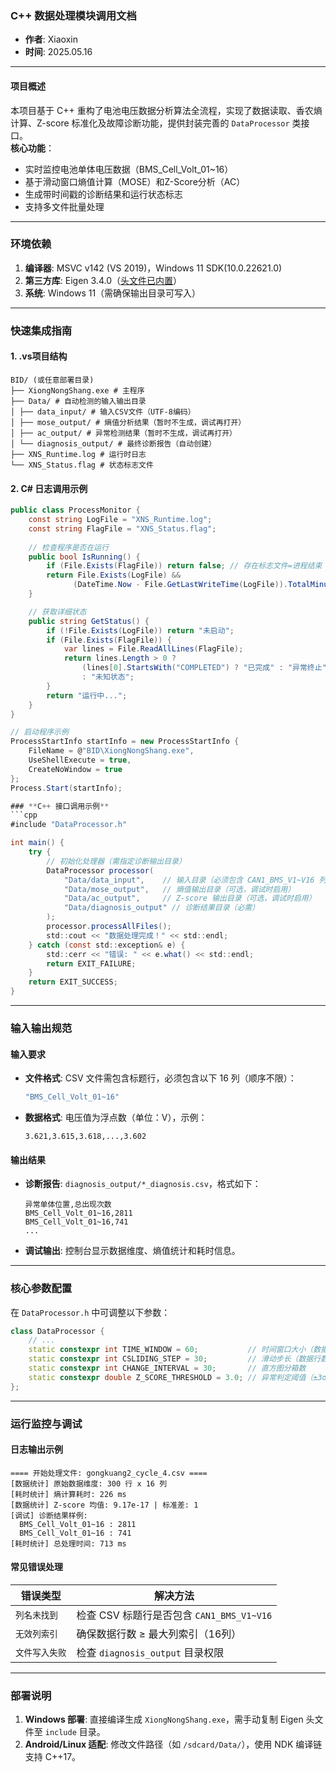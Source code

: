 ### **C++ 数据处理模块调用文档**
- **作者**: Xiaoxin  
- **时间**: 2025.05.16  

---

#### **项目概述**  
本项目基于 C++ 重构了电池电压数据分析算法全流程，实现了数据读取、香农熵计算、Z-score 标准化及故障诊断功能，提供封装完善的 `DataProcessor` 类接口。  
**核心功能**：  
- 实时监控电池单体电压数据（BMS_Cell_Volt_01~16）
- 基于滑动窗口熵值计算（MOSE）和Z-Score分析（AC）
- 生成带时间戳的诊断结果和运行状态标志
- 支持多文件批量处理

---

### **环境依赖**  
1. **编译器**: MSVC v142 (VS 2019)，Windows 11 SDK(10.0.22621.0)  
2. **第三方库**: Eigen 3.4.0（[头文件已内置](include/eigen-3.4.0)）  
3. **系统**: Windows 11（需确保输出目录可写入）  

---

### **快速集成指南**  
#### **1. .vs项目结构**  
```  
BID/ (或任意部署目录)
├── XiongNongShang.exe # 主程序
├── Data/ # 自动检测的输入输出目录
│ ├── data_input/ # 输入CSV文件（UTF-8编码）
│ ├── mose_output/ # 熵值分析结果（暂时不生成，调试再打开）
│ ├── ac_output/ # 异常检测结果（暂时不生成，调试再打开）
│ └── diagnosis_output/ # 最终诊断报告（自动创建）
├── XNS_Runtime.log # 运行时日志
└── XNS_Status.flag # 状态标志文件 
```  

#### **2. C# 日志调用示例**  
```csharp
public class ProcessMonitor {
    const string LogFile = "XNS_Runtime.log";
    const string FlagFile = "XNS_Status.flag";
    
    // 检查程序是否在运行
    public bool IsRunning() {
        if (File.Exists(FlagFile)) return false; // 存在标志文件=进程结束
        return File.Exists(LogFile) && 
              (DateTime.Now - File.GetLastWriteTime(LogFile)).TotalMinutes < 5;
    }

    // 获取详细状态
    public string GetStatus() {
        if (!File.Exists(LogFile)) return "未启动";
        if (File.Exists(FlagFile)) {
            var lines = File.ReadAllLines(FlagFile);
            return lines.Length > 0 ? 
                (lines[0].StartsWith("COMPLETED") ? "已完成" : "异常终止") 
                : "未知状态";
        }
        return "运行中...";
    }
}

// 启动程序示例
ProcessStartInfo startInfo = new ProcessStartInfo {
    FileName = @"BID\XiongNongShang.exe",
    UseShellExecute = true,
    CreateNoWindow = true
};
Process.Start(startInfo);

### **C++ 接口调用示例**  
```cpp  
#include "DataProcessor.h"  

int main() {  
    try {  
        // 初始化处理器（需指定诊断输出目录）  
        DataProcessor processor(  
            "Data/data_input",    // 输入目录（必须包含 CAN1_BMS_V1~V16 列）  
            "Data/mose_output",   // 熵值输出目录（可选，调试时启用）  
            "Data/ac_output",     // Z-score 输出目录（可选，调试时启用）  
            "Data/diagnosis_output" // 诊断结果目录（必需）  
        );  
        processor.processAllFiles();  
        std::cout << "数据处理完成！" << std::endl;  
    } catch (const std::exception& e) {  
        std::cerr << "错误: " << e.what() << std::endl;  
        return EXIT_FAILURE;  
    }  
    return EXIT_SUCCESS;  
}  
```  

---

### **输入输出规范**  
#### **输入要求**  
- **文件格式**: CSV 文件需包含标题行，必须包含以下 16 列（顺序不限）：  
  ```cpp  
  "BMS_Cell_Volt_01~16"  
  ```  
- **数据格式**: 电压值为浮点数（单位：V），示例：  
  ```csv  
  3.621,3.615,3.618,...,3.602  
  ```  

#### **输出结果**  
- **诊断报告**: `diagnosis_output/*_diagnosis.csv`，格式如下：  
  ```csv  
  异常单体位置,总出现次数  
  BMS_Cell_Volt_01~16,2811  
  BMS_Cell_Volt_01~16,741  
  ...  
  ```  
- **调试输出**: 控制台显示数据维度、熵值统计和耗时信息。  

---

### **核心参数配置**  
在 `DataProcessor.h` 中可调整以下参数：  
```cpp  
class DataProcessor {  
    // ...  
    static constexpr int TIME_WINDOW = 60;           // 时间窗口大小（数据行数，默认60秒）  
    static constexpr int CSLIDING_STEP = 30;         // 滑动步长（数据行数，默认30秒）  
    static constexpr int CHANGE_INTERVAL = 30;       // 直方图分箱数  
    static constexpr double Z_SCORE_THRESHOLD = 3.0; // 异常判定阈值（±3σ）  
};  
```  

---

### **运行监控与调试**  
#### **日志输出示例**  
```log  
==== 开始处理文件: gongkuang2_cycle_4.csv ====  
[数据统计] 原始数据维度: 300 行 x 16 列  
[耗时统计] 熵计算耗时: 226 ms  
[数据统计] Z-score 均值: 9.17e-17 | 标准差: 1  
[调试] 诊断结果样例:  
  BMS_Cell_Volt_01~16 : 2811  
  BMS_Cell_Volt_01~16 : 741  
[耗时统计] 总处理时间: 713 ms  
```  

#### **常见错误处理**  
| 错误类型                  | 解决方法                                 |  
|--------------------------|----------------------------------------|  
| `列名未找到`             | 检查 CSV 标题行是否包含 `CAN1_BMS_V1~V16` |  
| `无效列索引`             | 确保数据行数 ≥ 最大列索引（16列）        |  
| `文件写入失败`           | 检查 `diagnosis_output` 目录权限         |  

---

### **部署说明**  
1. **Windows 部署**: 直接编译生成 `XiongNongShang.exe`，需手动复制 Eigen 头文件至 `include` 目录。  
2. **Android/Linux 适配**: 修改文件路径（如 `/sdcard/Data/`），使用 NDK 编译链支持 C++17。  
